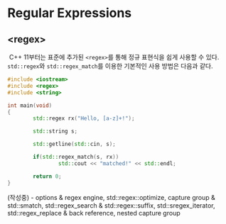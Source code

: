 # Regular Expressions

## &lt;regex>

&nbsp;C++ 11부터는 표준에 추가된 `<regex>`를 통해 정규 표현식을 쉽게 사용할 수 있다. `std::regex`와 `std::regex_match`를 이용한 기본적인 사용 방법은 다음과 같다.

```C++
#include <iostream>
#include <regex>
#include <string>

int main(void)
{
        std::regex rx("Hello, [a-z]+!");

        std::string s;

        std::getline(std::cin, s);

        if(std::regex_match(s, rx))
                std::cout << "matched!" << std::endl;

        return 0;
}
```

(작성중) - options & regex engine, std::regex::optimize, capture group & std::smatch, std::regex_search & std::regex::suffix, std::sregex_iterator, std::regex_replace & back reference, nested capture group
